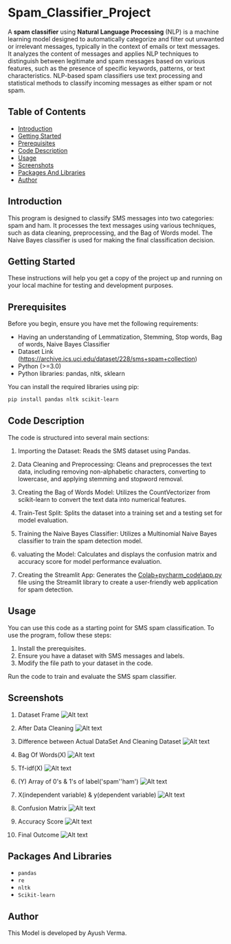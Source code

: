 # Spam_Classifier_Project

A **spam classifier** using **Natural Language Processing** (NLP) is a machine learning model designed to automatically categorize and filter out unwanted or irrelevant messages, typically in the context of emails or text messages. It analyzes the content of messages and applies NLP techniques to distinguish between legitimate and spam messages based on various features, such as the presence of specific keywords, patterns, or text characteristics. NLP-based spam classifiers use text processing and statistical methods to classify incoming messages as either spam or not spam.
 
 ## Table of Contents
- [Introduction](#introduction)
- [Getting Started](#getting-started)
- [Prerequisites](#prerequisites)
- [Code Description](#code-description)
- [Usage](#usage)
- [Screenshots](#screenshots)
- [Packages And Libraries](#P&L)
- [Author](#author)

## Introduction <a name="introduction"></a>

This program is designed to classify SMS messages into two categories: spam and ham. It processes the text messages using various techniques, such as data cleaning, preprocessing, and the Bag of Words model. The Naive Bayes classifier is used for making the final classification decision.


## Getting Started <a name="getting-started"></a>

These instructions will help you get a copy of the project up and running on your local machine for testing and development purposes.


## Prerequisites <a name="prerequisites"></a>

Before you begin, ensure you have met the following requirements:

- Having an understanding of Lemmatization, Stemming, Stop words, Bag of words, Naive Bayes Classifier
- Dataset Link (https://archive.ics.uci.edu/dataset/228/sms+spam+collection)
- Python (>=3.0)
- Python libraries: pandas, nltk, sklearn

You can install the required libraries using pip:

```bash
pip install pandas nltk scikit-learn
```

## Code Description <a name="code-description"></a>
The code is structured into several main sections:

1. Importing the Dataset: Reads the SMS dataset using Pandas.

2. Data Cleaning and Preprocessing: Cleans and preprocesses the text data, including removing non-alphabetic characters, converting to lowercase, and applying stemming and stopword removal.

3. Creating the Bag of Words Model: Utilizes the CountVectorizer from scikit-learn to convert the text data into numerical features.

4. Train-Test Split: Splits the dataset into a training set and a testing set for model evaluation.

5. Training the Naive Bayes Classifier: Utilizes a Multinomial Naive Bayes classifier to train the spam detection model.

6. valuating the Model: Calculates and displays the confusion matrix and accuracy score for model performance evaluation.

7. Creating the Streamlit App: Generates the [Colab+pycharm_code\app.py](app.py) file using the Streamlit library to create a user-friendly web application for spam detection.

## Usage <a name="usage"></a>
You can use this code as a starting point for SMS spam classification. To use the program, follow these steps:

1. Install the prerequisites.
2. Ensure you have a dataset with SMS messages and labels.
3. Modify the file path to your dataset in the code.

Run the code to train and evaluate the SMS spam classifier.

## Screenshots <a name="screenshots"></a>

1. Dataset Frame
![Alt text](<screenshots/actual dataset frame1.png>)

2. After Data Cleaning
![Alt text](<screenshots/after data cleaning2.png>)

3. Difference between Actual DataSet And Cleaning Dataset
![Alt text](screenshots/difference3.png)

4. Bag Of Words(X)
![Alt text](<screenshots/X Bag_of_words4.png>)

5. Tf-idf(X)
![Alt text](screenshots/tfidf.PNG)

6. (Y) Array of 0's & 1's of label('spam''ham')
![Alt text](screenshots/Y_variable.PNG)

7. X(independent variable) & y(dependent variable)
![Alt text](<screenshots/x and y variable.png>)

8. Confusion Matrix
![Alt text](screenshots/confusion_matrix.png)

9. Accuracy Score
![Alt text](screenshots/Accuracy_Score.png)

10. Final Outcome
![Alt text](<screenshots/final result.png>)
## Packages And Libraries <a name="P&L"></a>
-   `pandas`
-   `re`
-   `nltk`
-   `Scikit-learn`

## Author <a name="author"></a>

This Model is developed by Ayush Verma.